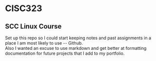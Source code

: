 # CISC323
## SCC Linux Course 

Set up this repo so I could start keeping notes and past assignments in a place I am most likely to use -- Github. <br>
Also I wanted an excuse to use markdown and get better at formatting documentation for future projects that I add to my portfolio.